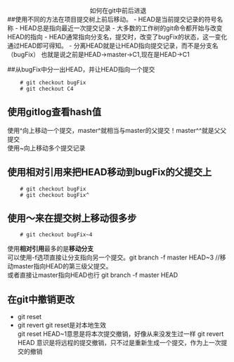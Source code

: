 <center>如何在git中前后进退</center>
##使用不同的方法在项目提交树上前后移动。
- HEAD是当前提交记录的符号名称
- HEAD总是指向最近一次提交记录
- 大多数的工作树的git命令都开始与改变HEAD的指向
- HEAD通常指向分支名，提交时，改变了bugFix的状态，这一变化通过HEAD即可得知。
- 分离HEAD就是让HEAD指向提交记录，而不是分支名（bugFix）  
    也就是说之前是HEAD->master->C1,现在是HEAD->C1

##从bugFix中分一出HEAD，并让HEAD指向一个提交
```
    # git checkout bugFix
    # git checkout C4
```
## 使用gitlog查看hash值
使用^向上移动一个提交，master^就相当与master的父提交！master^^就是父父提交  
使用~<num>向上移动多个提交记录
## 使用相对引用来把HEAD移动到bugFix的父提交上
```
    # git checkout bugFix
    # git checkout bugFix^
```
## 使用～来在提交树上移动很多步
```
    # git checkout bugFix~4
```

使用**相对引用**最多的是**移动分支**  
可以使用-f选项直接让分支指向另一个提交。git branch -f master HEAD~3 //移动master指向HEAD的第三级父提交。   
或者直接让master指向HEAD也行 git branch -f master HEAD
## 在git中撤销更改
* git reset
* git revert
git reset是对本地生效  
git reset HEAD~1意思是将本次提交撤销，好像从来没发生过一样
git revert HEAD 意识是将远程的提交撤销，只不过是重新生成一个提交，作为上一次提交的撤销  

